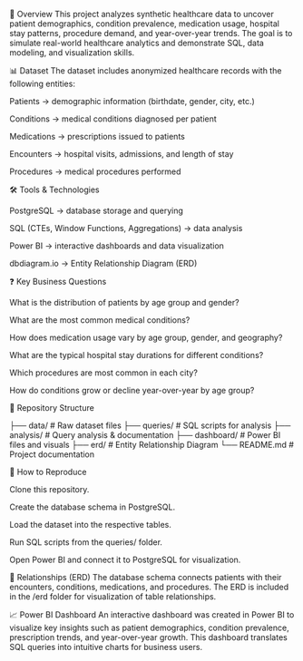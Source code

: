 📌 Overview
This project analyzes synthetic healthcare data to uncover patient demographics, condition prevalence, medication usage, hospital stay patterns, procedure demand, and year-over-year trends. The goal is to simulate real-world healthcare analytics and demonstrate SQL, data modeling, and visualization skills.

📊 Dataset
The dataset includes anonymized healthcare records with the following entities:

Patients → demographic information (birthdate, gender, city, etc.)

Conditions → medical conditions diagnosed per patient

Medications → prescriptions issued to patients

Encounters → hospital visits, admissions, and length of stay

Procedures → medical procedures performed

🛠️ Tools & Technologies

PostgreSQL → database storage and querying

SQL (CTEs, Window Functions, Aggregations) → data analysis

Power BI → interactive dashboards and data visualization

dbdiagram.io → Entity Relationship Diagram (ERD)

❓ Key Business Questions

What is the distribution of patients by age group and gender?

What are the most common medical conditions?

How does medication usage vary by age group, gender, and geography?

What are the typical hospital stay durations for different conditions?

Which procedures are most common in each city?

How do conditions grow or decline year-over-year by age group?

📂 Repository Structure

├── data/                 # Raw dataset files
├── queries/              # SQL scripts for analysis
├── analysis/             # Query analysis & documentation
├── dashboard/            # Power BI files and visuals
├── erd/                  # Entity Relationship Diagram
└── README.md             # Project documentation


🔄 How to Reproduce

Clone this repository.

Create the database schema in PostgreSQL.

Load the dataset into the respective tables.

Run SQL scripts from the queries/ folder.

Open Power BI and connect it to PostgreSQL for visualization.

🔗 Relationships (ERD)
The database schema connects patients with their encounters, conditions, medications, and procedures. The ERD is included in the /erd folder for visualization of table relationships.

📈 Power BI Dashboard
An interactive dashboard was created in Power BI to visualize key insights such as patient demographics, condition prevalence, prescription trends, and year-over-year growth. This dashboard translates SQL queries into intuitive charts for business users.
